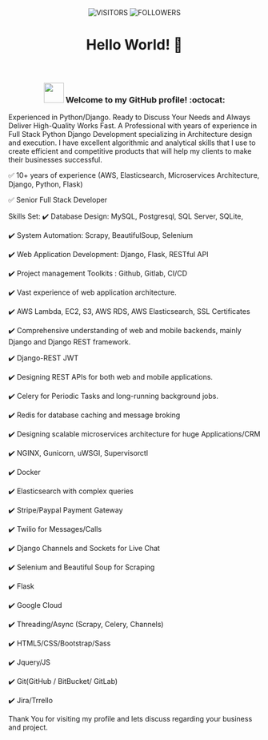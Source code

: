 <div align="center">

<img alt="VISITORS" src="https://komarev.com/ghpvc/?username=ndleah&style=flat&labelColor=red&logo=github&label=PROFILE+VIEWS&color=971901"/>
<img alt="FOLLOWERS" src="https://img.shields.io/github/followers/ndleah?color=971901&logo=githubb&label=FOLLOWERS"/>

<h1> Hello World! 👋 </h1>

<br />


### <img src="https://media.giphy.com/media/WUlplcMpOCEmTGBtBW/giphy.gif" width="40"> Welcome to my GitHub profile! :octocat:

</div>

Experienced in Python/Django. Ready to Discuss Your Needs and Always Deliver High-Quality Works Fast.
A Professional with years of experience in Full Stack Python Django Development specializing in Architecture design and execution.
I have excellent algorithmic and analytical skills that I use to create efficient and competitive products that will help my clients to make their businesses successful.

✅ 10+ years of experience (AWS, Elasticsearch, Microservices Architecture, Django, Python, Flask)

✅ Senior Full Stack Developer

Skills Set:
✔️ Database Design: MySQL, Postgresql, SQL Server, SQLite,

✔️ System Automation: Scrapy, BeautifulSoup, Selenium

✔️ Web Application Development: Django, Flask, RESTful API

✔️ Project management Toolkits : Github, Gitlab, CI/CD

✔️ Vast experience of web application architecture.

✔️ AWS Lambda, EC2, S3, AWS RDS, AWS Elasticsearch, SSL Certificates

✔️ Comprehensive understanding of web and mobile backends, mainly Django and Django REST framework.

✔️ Django-REST JWT

✔️ Designing REST APIs for both web and mobile applications.

✔️ Celery for Periodic Tasks and long-running background jobs.

✔️ Redis for database caching and message broking

✔️ Designing scalable microservices architecture for huge Applications/CRM

✔️ NGINX, Gunicorn, uWSGI, Supervisorctl

✔️ Docker

✔️ Elasticsearch with complex queries

✔️ Stripe/Paypal Payment Gateway

✔️ Twilio for Messages/Calls

✔️ Django Channels and Sockets for Live Chat

✔️ Selenium and Beautiful Soup for Scraping

✔️ Flask

✔️ Google Cloud

✔️ Threading/Async (Scrapy, Celery, Channels)

✔️ HTML5/CSS/Bootstrap/Sass

✔️ Jquery/JS

✔️ Git(GitHub / BitBucket/ GitLab)

✔️ Jira/Trrello

Thank You for visiting my profile and lets discuss regarding your business and project.
